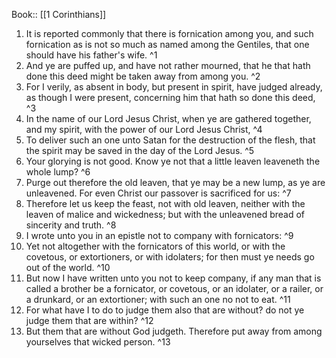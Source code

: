  Book:: [[1 Corinthians]]
 1. It is reported commonly that there is fornication among you, and such fornication as is not so much as named among the Gentiles, that one should have his father's wife. ^1
 2. And ye are puffed up, and have not rather mourned, that he that hath done this deed might be taken away from among you. ^2
 3. For I verily, as absent in body, but present in spirit, have judged already, as though I were present, concerning him that hath so done this deed, ^3
 4. In the name of our Lord Jesus Christ, when ye are gathered together, and my spirit, with the power of our Lord Jesus Christ, ^4
 5. To deliver such an one unto Satan for the destruction of the flesh, that the spirit may be saved in the day of the Lord Jesus. ^5
 6. Your glorying is not good. Know ye not that a little leaven leaveneth the whole lump? ^6
 7. Purge out therefore the old leaven, that ye may be a new lump, as ye are unleavened. For even Christ our passover is sacrificed for us: ^7
 8. Therefore let us keep the feast, not with old leaven, neither with the leaven of malice and wickedness; but with the unleavened bread of sincerity and truth. ^8
 9. I wrote unto you in an epistle not to company with fornicators: ^9
 10. Yet not altogether with the fornicators of this world, or with the covetous, or extortioners, or with idolaters; for then must ye needs go out of the world. ^10
 11. But now I have written unto you not to keep company, if any man that is called a brother be a fornicator, or covetous, or an idolater, or a railer, or a drunkard, or an extortioner; with such an one no not to eat. ^11
 12. For what have I to do to judge them also that are without? do not ye judge them that are within? ^12
 13. But them that are without God judgeth. Therefore put away from among yourselves that wicked person. ^13
